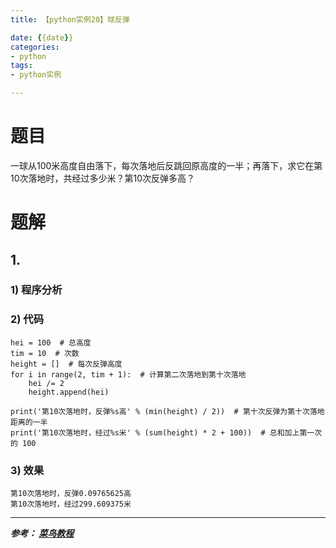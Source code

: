 ```yaml
---
title: 【python实例20】球反弹

date: {{date}}
categories:
- python
tags:
- python实例

---
```

# 题目
一球从100米高度自由落下，每次落地后反跳回原高度的一半；再落下，求它在第10次落地时，共经过多少米？第10次反弹多高？

# 题解
## 1.
### 1) 程序分析
### 2) 代码

```
hei = 100  # 总高度
tim = 10  # 次数
height = []  # 每次反弹高度
for i in range(2, tim + 1):  # 计算第二次落地到第十次落地
    hei /= 2
    height.append(hei)

print('第10次落地时，反弹%s高' % (min(height) / 2))  # 第十次反弹为第十次落地距离的一半
print('第10次落地时，经过%s米' % (sum(height) * 2 + 100))  # 总和加上第一次的 100

```

### 3) 效果
```
第10次落地时，反弹0.09765625高
第10次落地时，经过299.609375米
```


---
***参考：
[菜鸟教程](https://www.runoob.com/python/python-100-examples.html)***
